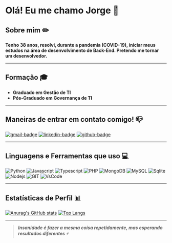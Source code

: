 # Olá! Eu me chamo Jorge 👋

## Sobre mim ✏️
   **Tenho 38 anos, resolvi, durante a pandemia (COVID-19), iniciar meus estudos na área de desenvolvimento de Back-End.
Pretendo me tornar um desenvolvedor.**

---

## Formação 🎓
* __Graduado em Gestão de TI__
* __Pós-Graduado em Governança de TI__

<!--

- 🔭 I’m currently working on ...
- 🌱 I’m currently learning ...
- 👯 I’m looking to collaborate on ...
- 🤔 I’m looking for help with ...
- 💬 Ask me about ...
- 📫 How to reach me: ...
- 😄 Pronouns: ...
- ⚡ Fun fact: ...
-->

---
## Maneiras de entrar em contato comigo! 📪

[![gmail-badge][gmail-img]][gmail]
[![linkedin-badge][linkedin-img]][linkedin]
[![github-badge][github-img]][github]

[gmail-img]: https://img.shields.io/badge/Gmail-D14836?style=for-the-badge&logo=gmail&logoColor=white
[gmail]: jlrs19833@gmail.com

[linkedin-img]: https://img.shields.io/badge/LinkedIn-0077B5?style=for-the-badge&logo=linkedin&logoColor=white
[linkedin]: https://www.linkedin.com/in/josilveira/

[github-img]: https://img.shields.io/badge/GitHub-100000?style=for-the-badge&logo=github&logoColor=white
[github]: https://github.com/silveirajorge

---
## Linguagens e Ferramentas que uso 💻
![Python](https://img.shields.io/badge/Python-FFD43B?style=for-the-badge&logo=python&logoColor=darkgreen)
![Javascript](https://img.shields.io/badge/JavaScript-323330?style=for-the-badge&logo=javascript&logoColor=F7DF1E)
![Typescript](https://img.shields.io/badge/TypeScript-007ACC?style=for-the-badge&logo=typescript&logoColor=white)
![PHP](https://img.shields.io/badge/PHP-777BB4?style=for-the-badge&logo=php&logoColor=white)
![MongoDB](https://img.shields.io/badge/MongoDB-4EA94B?style=for-the-badge&logo=mongodb&logoColor=white)
![MySQL](https://img.shields.io/badge/MySQL-00000F?style=for-the-badge&logo=mysql&logoColor=white)
![Sqlite](https://img.shields.io/badge/SQLite-07405E?style=for-the-badge&logo=sqlite&logoColor=white)
![Nodejs](https://img.shields.io/badge/Node.js-43853D?style=for-the-badge&logo=node-dot-js&logoColor=white)
![GIT](https://img.shields.io/badge/Git-F05032?style=for-the-badge&logo=git&logoColor=white)
![VsCode](https://img.shields.io/badge/Visual_Studio_Code-0078D4?style=for-the-badge&logo=visual%20studio%20code&logoColor=white)

---
## Estatísticas de Perfil 📊
[![Anurag's GitHub stats](https://github-readme-stats.vercel.app/api?username=silveirajorge&theme=tokyonight)](https://github.com/anuraghazra/github-readme-stats)
[![Top Langs](https://github-readme-stats.vercel.app/api/top-langs/?username=silveirajorge&theme=tokyonight&layout=compact)](https://github.com/anuraghazra/github-readme-stats)

---
>__*Insanidade é fazer a mesma coisa repetidamente, mas esperando resultados diferentes*__ ⚡
